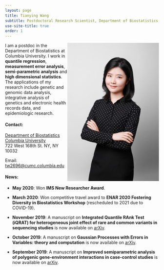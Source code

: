 ```yaml
---
layout: page
title: Tianying Wang
subtitle: Postdoctoral Research Scientist, Department of Biostatistics, Columbia University
use-site-title: true
order: 1
---
```

<img align="right" src="/img/file-1.jpeg" alt="" width="300">

I am a postdoc in the Department of Biostatistics at Columbia University. I work in **quantile regression**, **measurement error analysis**, **semi-parametric analysis** and **high dimensional statistics**. The applications of my research include genetic and genomic data analysis, integrative analysis of genetics and electronic health records data, and epidemiologic research. 

#### Contact:
[Department of Biostatistics](https://www.mailman.columbia.edu/become-student/departments/biostatistics)  
[Columbia University](https://www.columbia.edu/)   
722 West 168th St. NY, NY 10032   

Email: tw2696@cumc.columbia.edu

#### News:
- **May 2020**: Won **IMS New Researcher Award**.

- **March 2020**: Won competitive travel award to **ENAR 2020 Fostering Diversity in Biostatistics Workshop** (rescheduled to 2021 due to COVID-19).

- **November 2019**: A manuscript on **Integrated Quantile RAnk Test (iQRAT) for heterogeneous joint effect of rare and common variants in sequencing studies** is now available on [arXiv](https://arxiv.org/abs/1910.10102).

- **October 2019**: A manuscript on **Gaussian Processes with Errors in Variables: theory and computation** is now available on [arXiv](https://arxiv.org/abs/1910.06235).

- **September 2019**: A manuscript on **Improved semiparametric analysis of polygenic gene-environment interactions in case-control studies** is now available on [arXiv](https://arxiv.org/abs/1909.07501).
